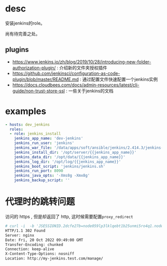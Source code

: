 # desc

安装jenkins的role。

尚有待完善之处。

## plugins
* https://www.jenkins.io/zh/blog/2019/10/28/introducing-new-folder-authorization-plugin/ : 介绍新的文件夹授权插件
* https://github.com/jenkinsci/configuration-as-code-plugin/blob/master/README.md : 通过配置文件快速配置一个jenkins实例
* https://docs.cloudbees.com/docs/admin-resources/latest/cli-guide/non-trust-store-ssl : 一些关于jenkins的文档

# examples


```yaml
- hosts: dev_jenkins
  roles:
  - role: jenkins_install
    jenkins_app_name: 'dev-jenkins'
    jenkins_run_user: 'jenkins'
    jenkins_war_file: '/data/apps/soft/ansible/jenkins/2.414.3/jenkins-2.414.3.war'
    jenkins_install_dir: '/opt/server/{{jenkins_app_name}}'
    jenkins_data_dir: '/opt/data/{{jenkins_app_name}}'
    jenkins_log_dir: '/opt/log/{{jenkins_app_name}}'
    jenkins_boot_script: 'jenkins/jenkins.sh'
    jenkins_run_port: 8090
    jenkins_java_opts: '-Xms8g -Xmx8g'
    jenkins_backup_script: ''
```

# 代理时的跳转问题

访问的 https , 但是却返回了 http, 这时候需要配置`proxy_redirect`
```bash
# curl -i  -b 'JSESSIONID.2dcfe27b=node059lp3lklqebt1b25unmi5ro4q1.node0' https://my-jenkins.test.com/manage  --resolve my-jenkins.test.com:443:172.22.1.11
HTTP/1.1 302 Found
Server: nginx
Date: Fri, 20 Oct 2022 09:49:00 GMT
Transfer-Encoding: chunked
Connection: keep-alive
X-Content-Type-Options: nosniff
Location: http://my-jenkins.test.com/manage/
```
